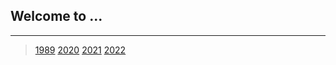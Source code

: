 ## Welcome to ...

---
>[1989](pages/page1989.md)
>[2020](pages/page2020.md)
>[2021](pages/page2021.md)
>[2022](pages/page2022.md)
